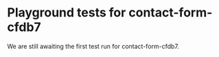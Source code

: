 # Playground tests for contact-form-cfdb7
We are still awaiting the first test run for contact-form-cfdb7.
